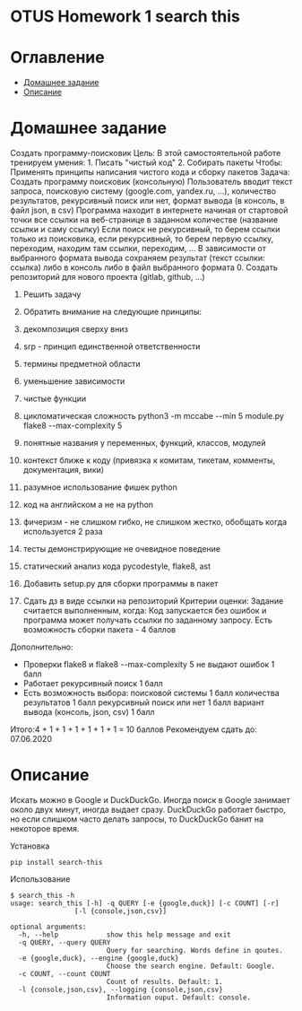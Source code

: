 OTUS Homework 1 search this
=======

# Оглавление

- [Домашнее задание](#homework)
- [Описание](#guide)

# Домашнее задание

Создать программу-поисковик
Цель: В этой самостоятельной работе тренируем умения: 1. Писать "чистый код" 2. Собирать пакеты Чтобы: Применять принципы написания чистого кода и сборку пакетов Задача: Создать программу поисковик (консольную) Пользователь вводит текст запроса, поисковую систему (google.com, yandex.ru, ...), количество результатов, рекурсивный поиск или нет, формат вывода (в консоль, в файл json, в csv) Программа находит в интернете начиная от стартовой точки все ссылки на веб-странице в заданном количестве (название ссылки и саму ссылку) Если поиск не рекурсивный, то берем ссылки только из поисковика, если рекурсивный, то берем первую ссылку, переходим, находим там ссылки, переходим, ... В зависимости от выбранного формата вывода сохраняем результат (текст ссылки: ссылка) либо в консоль либо в файл выбранного формата
0. Создать репозиторий для нового проекта (gitlab, github, ...)

1. Решить задачу
2. Обратить внимание на следующие принципы:

1. декомпозиция сверху вниз
2. srp - принцип единственной ответственности
3. термины предметной области
4. уменьшение зависимости
5. чистые функции
6. цикломатическая сложность
python3 -m mccabe --min 5 module.py
flake8 --max-complexity 5
7. понятные названия у переменных, функций, классов, модулей
8. контекст ближе к коду (привязка к комитам, тикетам, комменты, документация, вики)
9. разумное использование фишек python
10. код на английском а не на python
11. фичеризм - не слишком гибко, не слишком жестко, обобщать когда используется 2 раза
12. тесты демонстрирующие не очевидное поведение
13. статический анализ кода pycodestyle, flake8, ast

4. Добавить setup.py для сборки программы в пакет

5. Сдать дз в виде ссылки на репозиторий
Критерии оценки: Задание считается выполненным, когда:
Код запускается без ошибок и программа может получать ссылки по заданному запросу. Есть возможность сборки пакета - 4 баллов

Дополнительно:
- Проверки flake8 и flake8 --max-complexity 5 не выдают ошибок 1 балл
- Работает рекурсивный поиск 1 балл
- Есть возможность выбора:
поисковой системы 1 балл
количества результатов 1 балл
рекурсивный поиск или нет 1 балл
вариант вывода (консоль, json, csv) 1 балл

Итого:4 + 1 + 1 + 1 + 1 + 1 + 1 = 10 баллов
Рекомендуем сдать до: 07.06.2020

# Описание
Искать можно в Google и DuckDuckGo. Иногда поиск в Google занимает около двух минут, иногда выдает сразу.
DuckDuckGo работает быстро, но если слишком часто делать запросы, то DuckDuckGo банит на некоторое время.

Установка
```
pip install search-this
```
Использование
```
$ search_this -h
usage: search_this [-h] -q QUERY [-e {google,duck}] [-c COUNT] [-r]
                [-l {console,json,csv}]

optional arguments:
  -h, --help            show this help message and exit
  -q QUERY, --query QUERY
                        Query for searching. Words define in qoutes.
  -e {google,duck}, --engine {google,duck}
                        Choose the search engine. Default: Google.
  -c COUNT, --count COUNT
                        Count of results. Default: 1.
  -l {console,json,csv}, --logging {console,json,csv}
                        Information ouput. Default: console.
```